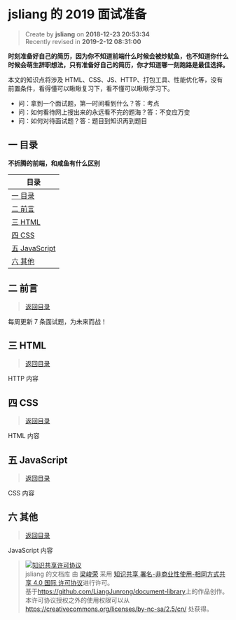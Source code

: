 jsliang 的 2019 面试准备
===

> Create by **jsliang** on **2018-12-23 20:53:34**  
> Recently revised in **2019-2-12 08:31:00**

**时刻准备好自己的简历，因为你不知道前端什么时候会被炒鱿鱼，也不知道你什么时候会萌生辞职想法，只有准备好自己的简历，你才知道哪一刻跑路是最佳选择。**

本文的知识点将涉及 HTML、CSS、JS、HTTP、打包工具、性能优化等，没有前置条件，看得懂可以瞅瞅复习下，看不懂可以瞅瞅学习下。

* 问：拿到一个面试题，第一时间看到什么？答：考点
* 问：如何看待网上搜出来的永远看不完的题海？答：不变应万变
* 问：如何对待面试题？答：题目到知识再到题目

## <a name="chapter-one" id="chapter-one">一 目录</a>

**不折腾的前端，和咸鱼有什么区别**

| 目录 |                                                                             
| --- | 
| [一 目录](#chapter-one) | 
| <a name="catalog-chapter-two" id="catalog-chapter-two"></a>[二 前言](#chapter-two) |
| <a name="catalog-chapter-three" id="catalog-chapter-three"></a>[三 HTML](#chapter-three) |
| <a name="catalog-chapter-four" id="catalog-chapter-four"></a>[四 CSS](#chapter-four) |
| <a name="catalog-chapter-five" id="catalog-chapter-five"></a>[五 JavaScript](#chapter-five) |
| <a name="catalog-chapter-six" id="catalog-chapter-six"></a>[六  其他](#chapter-six) |

## <a name="chapter-two" id="chapter-two">二 前言</a>

> [返回目录](#catalog-chapter-two)

每周更新 7 条面试题，为未来而战！

## <a name="chapter-three" id="chapter-three">三 HTML</a>

> [返回目录](#catalog-chapter-three)

HTTP 内容

## <a name="chapter-four" id="chapter-four">四 CSS</a>

> [返回目录](#catalog-chapter-four)

HTML 内容

## <a name="chapter-five" id="chapter-five">五 JavaScript</a>

> [返回目录](#catalog-chapter-five)

CSS 内容

## <a name="chapter-six" id="chapter-six">六 其他</a>

> [返回目录](#catalog-chapter-six)

JavaScript 内容

> <a rel="license" href="http://creativecommons.org/licenses/by-nc-sa/4.0/"><img alt="知识共享许可协议" style="border-width:0" src="https://i.creativecommons.org/l/by-nc-sa/4.0/88x31.png" /></a><br /><span xmlns:dct="http://purl.org/dc/terms/" property="dct:title">jsliang 的文档库</span> 由 <a xmlns:cc="http://creativecommons.org/ns#" href="https://github.com/LiangJunrong/document-library" property="cc:attributionName" rel="cc:attributionURL">梁峻荣</a> 采用 <a rel="license" href="http://creativecommons.org/licenses/by-nc-sa/4.0/">知识共享 署名-非商业性使用-相同方式共享 4.0 国际 许可协议</a>进行许可。<br />基于<a xmlns:dct="http://purl.org/dc/terms/" href="https://github.com/LiangJunrong/document-library" rel="dct:source">https://github.com/LiangJunrong/document-library</a>上的作品创作。<br />本许可协议授权之外的使用权限可以从 <a xmlns:cc="http://creativecommons.org/ns#" href="https://creativecommons.org/licenses/by-nc-sa/2.5/cn/" rel="cc:morePermissions">https://creativecommons.org/licenses/by-nc-sa/2.5/cn/</a> 处获得。